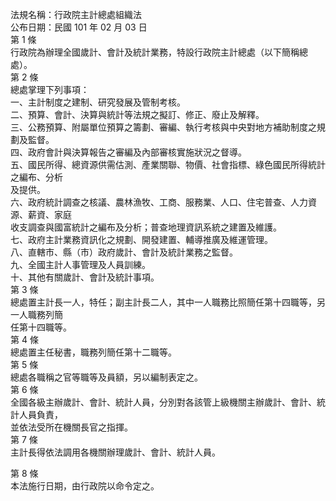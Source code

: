 法規名稱：行政院主計總處組織法  
公布日期：民國 101 年 02 月 03 日  
第 1 條  
行政院為辦理全國歲計、會計及統計業務，特設行政院主計總處（以下簡稱總處）。  
第 2 條  
總處掌理下列事項：  
一、主計制度之建制、研究發展及管制考核。  
二、預算、會計、決算與統計等法規之擬訂、修正、廢止及解釋。  
三、公務預算、附屬單位預算之籌劃、審編、執行考核與中央對地方補助制度之規劃及監督。  
四、政府會計與決算報告之審編及內部審核實施狀況之督導。  
五、國民所得、總資源供需估測、產業關聯、物價、社會指標、綠色國民所得統計之編布、分析  
及提供。  
六、政府統計調查之核議、農林漁牧、工商、服務業、人口、住宅普查、人力資源、薪資、家庭  
收支調查與國富統計之編布及分析；普查地理資訊系統之建置及維護。  
七、政府主計業務資訊化之規劃、開發建置、輔導推廣及維運管理。  
八、直轄市、縣（市）政府歲計、會計及統計業務之監督。  
九、全國主計人事管理及人員訓練。  
十、其他有關歲計、會計及統計事項。  
第 3 條  
總處置主計長一人，特任；副主計長二人，其中一人職務比照簡任第十四職等，另一人職務列簡  
任第十四職等。  
第 4 條  
總處置主任秘書，職務列簡任第十二職等。  
第 5 條  
總處各職稱之官等職等及員額，另以編制表定之。  
第 6 條  
全國各級主辦歲計、會計、統計人員，分別對各該管上級機關主辦歲計、會計、統計人員負責，  
並依法受所在機關長官之指揮。  
第 7 條  
主計長得依法調用各機關辦理歲計、會計、統計人員。  


第 8 條  
本法施行日期，由行政院以命令定之。  


